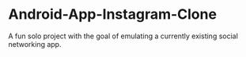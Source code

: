 # Android-App-Instagram-Clone
A fun solo project with the goal of emulating a currently existing social networking app. 
